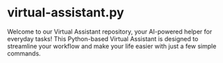 # virtual-assistant.py
Welcome to our Virtual Assistant repository, your AI-powered helper for everyday tasks! This Python-based Virtual Assistant is designed to streamline your workflow and make your life easier with just a few simple commands.

